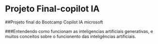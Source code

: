 # Projeto Final-copilot IA

##Projeto final do Bootcamp Copilot IA microsoft

###Entendendo como funcionam as inteligencias artificiais generativas, e muitos 
conceitos sobre o funcionento das inteligências artificiais.

